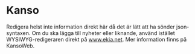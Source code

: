 # Kanso

Redigera helst inte information direkt här då det är lätt att ha sönder json-syntaxen. Om du ska lägga till nyheter eller liknande, använd istället WYSIWYG-redigeraren direkt på www.ekia.net. Mer information finns på KansoWeb.
